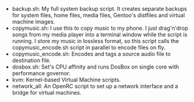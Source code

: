 * backup.sh: My full system backup script. It creates separate backups for system files, home files, media files, Gentoo's distfiles and virtual machine images.
* copymusic.sh: I use this to copy music to my phone. I just drag'n'drop songs from my media player into a terminal window while the script is running. I store my music in lossless format, so this script calls the copymusic_encode.sh script in parallel to encode files on fly.
* copymusic_encode.sh: Encodes and tags a source audio file to destination file.
* dosbox.sh: Set's CPU affinity and runs DosBox on single core with performance governor.
* kvm: Kernel-based Virtual Machine scripts.
* network_all: An OpenRC script to set up a network interface and a bridge for virtual machines.
